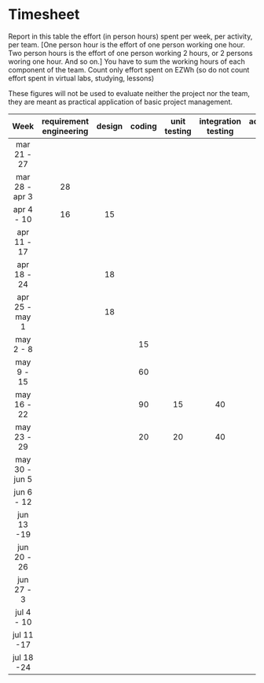 # Timesheet

Report in this table the effort (in person hours) spent per week, per activity, per team. 
[One person hour is the effort of one person working one hour.
Two person hours is the effort of one person working 2 hours, or 2 persons woring one hour. And so on.]
You have to sum the working hours of each component of the team.
Count only effort spent on EZWh (so do not count effort spent in virtual labs, studying, lessons)

These figures will not be used to evaluate neither the project nor the team, they are meant as practical application of basic project management.

| Week | requirement engineering | design | coding | unit testing | integration testing | acceptance testing | management | git maven |
|:-----------:|:--------:|:-----------:|:-----------:|:----------:|:------------:|:---------------:|:-------------:|:--------------:|
| mar 21 - 27 | | | | | | | |8 |
| mar 28 - apr 3 | 28 | | | | | | | |
| apr 4 - 10 | 16 | 15 | | | | | 9 | |
| apr 11 - 17| | | | | | | | |
| apr 18 - 24| | 18 | | | | | | |
| apr 25 - may 1 | | 18 | | | | | | |
| may 2 - 8  | | |15 | | | | | |
| may 9 - 15| | |60 | | | | | |
| may 16 - 22| | |90 |15 |40 | | | |
| may 23 - 29| | |20 |20 |40 | | | |
| may 30 - jun 5 | | | | | | | | |
| jun 6 - 12 | | | | | | | | |
| jun 13 -19 | | | | | | | | |
| jun 20 - 26 | | | | | | | | |
| jun 27 - 3 | | | | | | | | |
| jul 4 - 10 | | | | | | | | |
| jul 11 -17 | | | | | | | | |
| jul 18 -24 | | | | | | | | |
